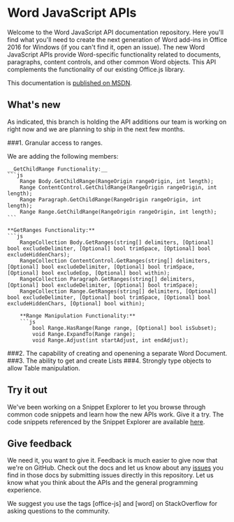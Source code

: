 # Word JavaScript APIs

Welcome to the Word JavaScript API documentation repository. Here you'll find what you'll need to create the next generation of Word add-ins in Office 2016 for Windows (if you can't find it, open an issue). The new Word JavaScript APIs provide Word-specific functionality related to documents, paragraphs, content controls, and other common Word objects. This API complements the functionality of our existing Office.js library. 

This documentation is [published on MSDN](https://msdn.microsoft.com/EN-US/library/office/mt616496.aspx). 

## What's new
As indicated, this branch is holding the  API additions our team is working on right now and we are planning to ship in the next few months.

###1. Granular access to ranges. 

We are adding the following members:

	__GetChildRange Functionality:__
	```js
		Range Body.GetChildRange(RangeOrigin rangeOrigin, int length);
		Range ContentControl.GetChildRange(RangeOrigin rangeOrigin, int length);
		Range Paragraph.GetChildRange(RangeOrigin rangeOrigin, int length);
		Range Range.GetChildRange(RangeOrigin rangeOrigin, int length);
	```

	**GetRanges Functionality:**
	```js
		RangeCollection Body.GetRanges(string[] delimiters, [Optional] bool excludeDelimiter, [Optional] bool trimSpace, [Optional] bool excludeHiddenChars);
		RangeCollection ContentControl.GetRanges(string[] delimiters, [Optional] bool excludeDelimiter, [Optional] bool trimSpace, [Optional] bool excludeEop, [Optional] bool within);
		RangeCollection Paragraph.GetRanges(string[] delimiters, [Optional] bool excludeDelimiter, [Optional] bool trimSpace);
		RangeCollection Range.GetRanges(string[] delimiters, [Optional] bool excludeDelimiter, [Optional] bool trimSpace, [Optional] bool excludeHiddenChars, [Optional] bool within);
```
	**Range Manipulation Functionality:**
	```js
		bool Range.HasRange(Range range, [Optional] bool isSubset);
		void Range.ExpandTo(Range range);
		void Range.Adjust(int startAdjust, int endAdjust);

```

###2. The capability of creating and openening a separate Word Document.
###3. The ability to get and create Lists 
###4. Strongly type objects to allow Table manipulation.

## Try it out

We've been working on a Snippet Explorer to let you browse through common code snippets and learn how the new APIs work. Give it a try. The code snippets referenced by the Snippet Explorer are available [here](https://officesnippetexplorer.azurewebsites.net/#/snippets/word). 

## Give feedback

We need it, you want to give it. Feedback is much easier to give now that we're on GitHub. Check out the docs and let us know about any [issues](https://github.com/OfficeDev/office-js-docs/issues) you find in those docs by submitting issues directly in this repository. Let us know what you think about the APIs and the general programming experience. 

We suggest you use the tags [office-js] and [word] on StackOverflow for asking questions to the community.
